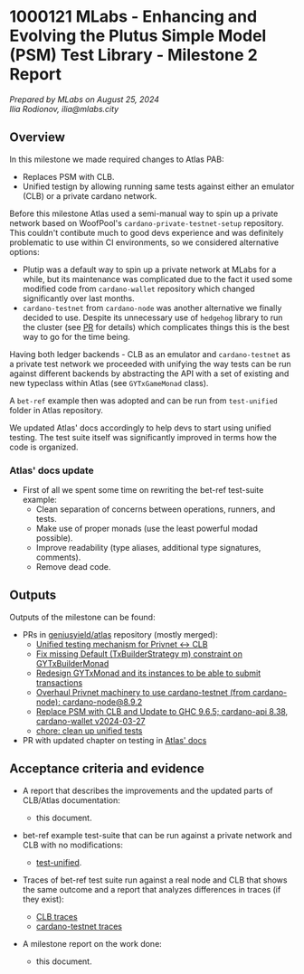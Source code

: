# 1000121 MLabs - Enhancing and Evolving the Plutus Simple Model (PSM) Test Library - Milestone 2 Report

_Prepared  by MLabs on August 25, 2024_\
_Ilia Rodionov, ilia@mlabs.city_

## Overview

In this milestone we made required changes to Atlas PAB:
* Replaces PSM with CLB.
* Unified testign by allowing running same tests against either an emulator (CLB)
or a private cardano network.

Before this milestone Atlas used a semi-manual way to spin up a private network
based on WoofPool's `cardano-private-testnet-setup` repository.
This couldn't contibute much to good devs experience
and was definitely problematic to use within CI environments,
so we considered alternative options:
* Plutip was a default way to spin up a private network at MLabs for a while,
but its maintenance was complicated due to the fact it used some modified code
from `cardano-wallet` repository which changed significantly over last months.
* `cardano-testnet` from `cardano-node` was another alternative we finally decided to use.
Despite its unnecessary use of `hedgehog` library to run the cluster
(see [PR](https://github.com/IntersectMBO/cardano-node/issues/5848) for details)
which complicates things this is the best way to go for the time being.

Having both ledger backends - CLB as an emulator
and `cardano-testnet` as a private test network
we proceeded with unifying the way tests can be run against different backends
by abstracting the API with a set of existing and new typeclass within
Atlas (see `GYTxGameMonad` class).

A `bet-ref` example then was adopted
and can be run from `test-unified` folder in Atlas repository.

We updated Atlas' docs accordingly to help devs to start using unified testing.
The test suite itself was significantly improved in terms
how the code is organized.

### Atlas' docs update

* First of all we spent some time on rewriting the bet-ref test-suite example:
  * Clean separation of concerns between operations, runners, and tests.
  * Make use of proper monads (use the least powerful modad possible).
  * Improve readability (type aliases, additional type signatures, comments).
  * Remove dead code.

## Outputs

Outputs of the milestone can be found:

* PRs in [geniusyield/atlas](https://github.com/geniusyield/atlas) repository (mostly merged):
  * [Unified testing mechanism for Privnet <-> CLB](https://github.com/geniusyield/atlas/pull/324)
  * [Fix missing Default (TxBuilderStrategy m) constraint on GYTxBuilderMonad](https://github.com/geniusyield/atlas/pull/325)
  * [Redesign GYTxMonad and its instances to be able to submit transactions](https://github.com/geniusyield/atlas/pull/322)
  * [Overhaul Privnet machinery to use cardano-testnet (from cardano-node): cardano-node@8.9.2](https://github.com/geniusyield/atlas/pull/317)
  * [Replace PSM with CLB and Update to GHC 9.6.5; cardano-api 8.38, cardano-wallet v2024-03-27](https://github.com/geniusyield/atlas/pull/313)
  * [chore: clean up unified tests](https://github.com/geniusyield/atlas/pull/337)
* PR with updated chapter on testing in [Atlas' docs](https://github.com/geniusyield/atlas-docs/pull/90)

## Acceptance criteria and evidence

* A report that describes the improvements and the updated parts of CLB/Atlas documentation:
  * this document.

* bet-ref example test-suite that can be run against a private network and CLB with no modifications:
  * [test-unified](https://github.com/mlabs-haskell/atlas/tree/main/tests-unified).

* Traces of bet-ref test suite run against a real node and CLB
that shows the same outcome and a report that analyzes differences in traces (if they exist):
  * [CLB traces](https://github.com/mlabs-haskell/clb/tree/master/docs/reports/ms3/bet-ref-emulator.out)
  * [cardano-testnet traces](https://github.com/mlabs-haskell/clb/tree/master/docs/reports/ms3/bet-ref-privnet.out)

* A milestone report on the work done:
  * this document.